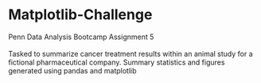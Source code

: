 # Matplotlib-Challenge
Penn Data Analysis Bootcamp Assignment 5
</br>
</br>
Tasked to summarize cancer treatment results within an animal study for a fictional pharmaceutical company. Summary statistics and figures generated using pandas and matplotlib
